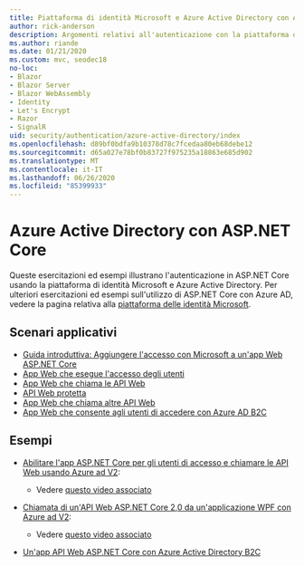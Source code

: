```yaml
---
title: Piattaforma di identità Microsoft e Azure Active Directory con ASP.NET Core
author: rick-anderson
description: Argomenti relativi all'autenticazione con la piattaforma di identità Microsoft Azure Active Directory per le app Web e le API nel ASP.NET Core.
ms.author: riande
ms.date: 01/21/2020
ms.custom: mvc, seodec18
no-loc:
- Blazor
- Blazor Server
- Blazor WebAssembly
- Identity
- Let's Encrypt
- Razor
- SignalR
uid: security/authentication/azure-active-directory/index
ms.openlocfilehash: d89bf0bdfa9b10378d78c7fcedaa80eb68debe12
ms.sourcegitcommit: d65a027e78bf0b83727f975235a18863e685d902
ms.translationtype: MT
ms.contentlocale: it-IT
ms.lasthandoff: 06/26/2020
ms.locfileid: "85399933"
---
```

# <a name="azure-active-directory-with-aspnet-core"></a>Azure Active Directory con ASP.NET Core

Queste esercitazioni ed esempi illustrano l'autenticazione in ASP.NET Core usando la piattaforma di identità Microsoft e Azure Active Directory. Per ulteriori esercitazioni ed esempi sull'utilizzo di ASP.NET Core con Azure AD, vedere la pagina relativa alla [piattaforma delle identità Microsoft](/azure/active-directory/develop/).

## <a name="application-scenarios"></a>Scenari applicativi

* [Guida introduttiva: Aggiungere l'accesso con Microsoft a un'app Web ASP.NET Core](/azure/active-directory/develop/quickstart-v2-aspnet-core-webapp)
* [App Web che esegue l'accesso degli utenti](/azure/active-directory/develop/scenario-web-app-sign-user-overview?tabs=aspnetcore)
* [App Web che chiama le API Web](/azure/active-directory/develop/scenario-web-app-call-api-overview)
* [API Web protetta](/azure/active-directory/develop/scenario-protected-web-api-overview)
* [App Web che chiama altre API Web](/azure/active-directory/develop/scenario-web-api-call-api-overview)
* [App Web che consente agli utenti di accedere con Azure AD B2C](xref:security/authentication/azure-ad-b2c)

## <a name="samples"></a>Esempi

* [Abilitare l'app ASP.NET Core per gli utenti di accesso e chiamare le API Web usando Azure ad V2](/samples/azure-samples/active-directory-aspnetcore-webapp-openidconnect-v2/enable-webapp-signin/): 
  * Vedere [questo video associato](https://channel9.msdn.com/Events/Build/2018/THR5001)

* [Chiamata di un'API Web ASP.NET Core 2,0 da un'applicazione WPF con Azure ad V2](/samples/azure-samples/active-directory-dotnet-native-aspnetcore-v2/calling-an-aspnet-core-web-api-from-a-wpf-application-using-azure-ad-v2/): 
  * Vedere [questo video associato](https://channel9.msdn.com/Events/Build/2018/THR5000)

* [Un'app API Web ASP.NET Core con Azure Active Directory B2C](https://azure.microsoft.com/resources/samples/active-directory-b2c-dotnetcore-webapi/)
